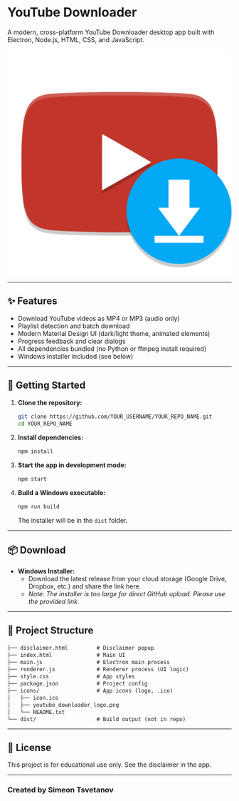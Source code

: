 # YouTube Downloader

A modern, cross-platform YouTube Downloader desktop app built with Electron, Node.js, HTML, CSS, and JavaScript.

![App Logo](icons/youtube_downloader_logo.png)

---

## ✨ Features

- Download YouTube videos as MP4 or MP3 (audio only)
- Playlist detection and batch download
- Modern Material Design UI (dark/light theme, animated elements)
- Progress feedback and clear dialogs
- All dependencies bundled (no Python or ffmpeg install required)
- Windows installer included (see below)

---

## 🚀 Getting Started

1. **Clone the repository:**

   ```sh
   git clone https://github.com/YOUR_USERNAME/YOUR_REPO_NAME.git
   cd YOUR_REPO_NAME
   ```

2. **Install dependencies:**

   ```sh
   npm install
   ```

3. **Start the app in development mode:**

   ```sh
   npm start
   ```

4. **Build a Windows executable:**

   ```sh
   npm run build
   ```

   The installer will be in the `dist` folder.

---

## 📦 Download

- **Windows Installer:**
  - Download the latest release from your cloud storage (Google Drive, Dropbox, etc.) and share the link here.
  - _Note: The installer is too large for direct GitHub upload. Please use the provided link._

---

## 📁 Project Structure

```text
├── disclaimer.html         # Disclaimer popup
├── index.html              # Main UI
├── main.js                 # Electron main process
├── renderer.js             # Renderer process (UI logic)
├── style.css               # App styles
├── package.json            # Project config
├── icons/                  # App icons (logo, .ico)
│   ├── icon.ico
│   ├── youtube_downloader_logo.png
│   └── README.txt
└── dist/                   # Build output (not in repo)
```

---

## 📝 License

This project is for educational use only. See the disclaimer in the app.

---

### Created by Simeon Tsvetanov
